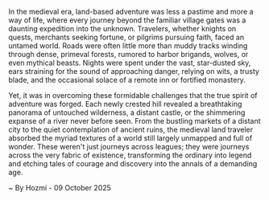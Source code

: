 
In the medieval era, land-based adventure was less a pastime and more a way of life, where every journey beyond the familiar village gates was a daunting expedition into the unknown. Travelers, whether knights on quests, merchants seeking fortune, or pilgrims pursuing faith, faced an untamed world. Roads were often little more than muddy tracks winding through dense, primeval forests, rumored to harbor brigands, wolves, or even mythical beasts. Nights were spent under the vast, star-dusted sky, ears straining for the sound of approaching danger, relying on wits, a trusty blade, and the occasional solace of a remote inn or fortified monastery.

Yet, it was in overcoming these formidable challenges that the true spirit of adventure was forged. Each newly crested hill revealed a breathtaking panorama of untouched wilderness, a distant castle, or the shimmering expanse of a river never before seen. From the bustling markets of a distant city to the quiet contemplation of ancient ruins, the medieval land traveler absorbed the myriad textures of a world still largely unmapped and full of wonder. These weren't just journeys across leagues; they were journeys across the very fabric of existence, transforming the ordinary into legend and etching tales of courage and discovery into the annals of a demanding age.

~ By Hozmi - 09 October 2025
